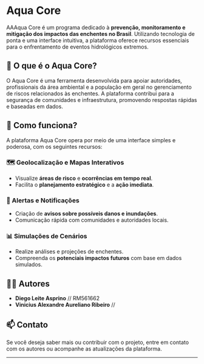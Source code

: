 # Aqua Core

AAAqua Core é um programa dedicado à **prevenção, monitoramento e mitigação dos impactos das enchentes no Brasil**. Utilizando tecnologia de ponta e uma interface intuitiva, a plataforma oferece recursos essenciais para o enfrentamento de eventos hidrológicos extremos.

## 🌊 O que é o Aqua Core?

O Aqua Core é uma ferramenta desenvolvida para apoiar autoridades, profissionais da área ambiental e a população em geral no gerenciamento de riscos relacionados às enchentes. A plataforma contribui para a segurança de comunidades e infraestrutura, promovendo respostas rápidas e baseadas em dados.

## 🚀 Como funciona?

A plataforma Aqua Core opera por meio de uma interface simples e poderosa, com os seguintes recursos:

### 🗺️ Geolocalização e Mapas Interativos

- Visualize **áreas de risco** e **ocorrências em tempo real**.
- Facilita o **planejamento estratégico** e a **ação imediata**.

### 📢 Alertas e Notificações

- Criação de **avisos sobre possíveis danos e inundações**.
- Comunicação rápida com comunidades e autoridades locais.

### 📊 Simulações de Cenários

- Realize análises e projeções de enchentes.
- Compreenda os **potenciais impactos futuros** com base em dados simulados.

## 👨‍💻 Autores

- **Diego Leite Asprino**  // RM561662
- **Vinicius Alexandre Aureliano Ribeiro** //

## 📫 Contato

Se você deseja saber mais ou contribuir com o projeto, entre em contato com os autores ou acompanhe as atualizações da plataforma.

---

